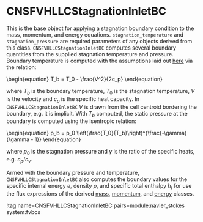 # CNSFVHLLCStagnationInletBC

This is the base object for applying a stagnation boundary condition to the
mass, momentum, and energy equations. `stagnation_temperature` and
`stagnation_pressure` are required parameters of any objects derived from this
class. `CNSFVHLLCStagnationInletBC` computes several boundary quantities from
the supplied stagnation temperature and pressure. Boundary temperature is
computed with the assumptions laid out
[here](https://en.wikipedia.org/wiki/Stagnation_temperature) via the relation:

\begin{equation}
T_b = T_0 - \frac{V^2}{2c_p}
\end{equation}

where $T_b$ is the boundary temperature, $T_0$ is the stagnation temperature,
$V$ is the velocity and $c_p$ is the specific heat capacity. In
`CNSFVHLLCStagnationInletBC` $V$ is drawn from the cell centroid bordering the
boundary, e.g. it is implicit. With $T_b$ computed, the static pressure at the
boundary is computed using the isentropic relation:

\begin{equation}
p_b = p_0 \left(\frac{T_0}{T_b}\right)^{\frac{-\gamma}{\gamma - 1}}
\end{equation}

where $p_0$ is the stagnation pressure and $\gamma$ is the ratio of the specific
heats, e.g. $c_p/c_v$.

Armed with the boundary pressure and temperature, `CNSFVHLLCStagnationInletBC`
also computes the boundary values for the specific internal energy $e$, density
$\rho$, and specific total enthalpy $h_t$ for use the flux expressions of
the derived [mass](CNSFVHLLCMassStagnationInletBC.md),
[momentum](CNSFVHLLCMomentumStagnationInletBC.md), and
[energy](CNSFVHLLCFluidEnergyStagnationInletBC.md) classes.

!tag name=CNSFVHLLCStagnationInletBC pairs=module:navier_stokes system:fvbcs

